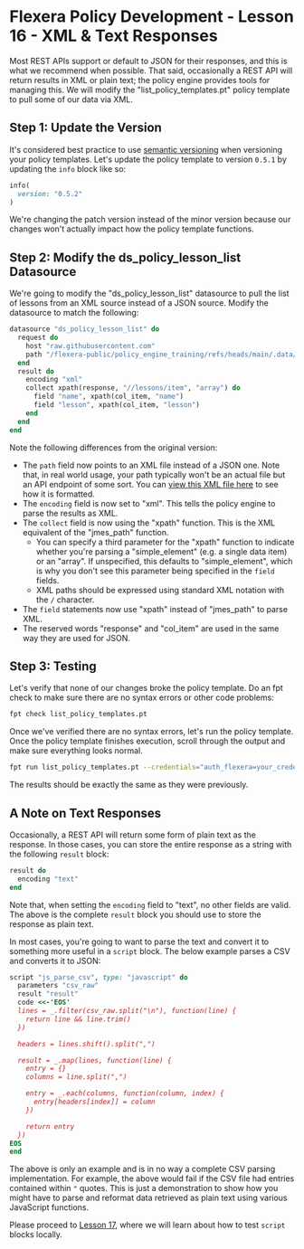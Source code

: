 # Flexera Policy Development - Lesson 16 - XML & Text Responses

Most REST APIs support or default to JSON for their responses, and this is what we recommend when possible. That said, occasionally a REST API will return results in XML or plain text; the policy engine provides tools for managing this. We will modify the "list_policy_templates.pt" policy template to pull some of our data via XML.

## Step 1: Update the Version

It's considered best practice to use [semantic versioning](https://github.com/flexera-public/policy_templates/blob/master/VERSIONING.md) when versioning your policy templates. Let's update the policy template to version `0.5.1` by updating the `info` block like so:

```ruby
info(
  version: "0.5.2"
)
```

We're changing the patch version instead of the minor version because our changes won't actually impact how the policy template functions.

## Step 2: Modify the ds_policy_lesson_list Datasource

We're going to modify the "ds_policy_lesson_list" datasource to pull the list of lessons from an XML source instead of a JSON source. Modify the datasource to match the following:

```ruby
datasource "ds_policy_lesson_list" do
  request do
    host "raw.githubusercontent.com"
    path "/flexera-public/policy_engine_training/refs/heads/main/.data/lessons/lessons.xml"
  end
  result do
    encoding "xml"
    collect xpath(response, "//lessons/item", "array") do
      field "name", xpath(col_item, "name")
      field "lesson", xpath(col_item, "lesson")
    end
  end
end
```

Note the following differences from the original version:

* The `path` field now points to an XML file instead of a JSON one. Note that, in real world usage, your path typically won't be an actual file but an API endpoint of some sort. You can [view this XML file here](https://github.com/flexera-public/policy_engine_training/blob/main/.data/lessons/lessons.xml) to see how it is formatted.
* The `encoding` field is now set to "xml". This tells the policy engine to parse the results as XML.
* The `collect` field is now using the "xpath" function. This is the XML equivalent of the "jmes_path" function.
  * You can specify a third parameter for the "xpath" function to indicate whether you're parsing a "simple_element" (e.g. a single data item) or an "array". If unspecified, this defaults to "simple_element", which is why you don't see this parameter being specified in the `field` fields.
  * XML paths should be expressed using standard XML notation with the `/` character.
* The `field` statements now use "xpath" instead of "jmes_path" to parse XML.
* The reserved words "response" and "col_item" are used in the same way they are used for JSON.

## Step 3: Testing

Let's verify that none of our changes broke the policy template. Do an fpt check to make sure there are no syntax errors or other code problems:

```bash
fpt check list_policy_templates.pt
```

Once we've verified there are no syntax errors, let's run the policy template. Once the policy template finishes execution, scroll through the output and make sure everything looks normal.

```bash
fpt run list_policy_templates.pt --credentials="auth_flexera=your_credential_identifier"
```

The results should be exactly the same as they were previously.

## A Note on Text Responses

Occasionally, a REST API will return some form of plain text as the response. In those cases, you can store the entire response as a string with the following `result` block:

```ruby
result do
  encoding "text"
end
```

Note that, when setting the `encoding` field to "text", no other fields are valid. The above is the complete `result` block you should use to store the response as plain text.

In most cases, you're going to want to parse the text and convert it to something more useful in a `script` block. The below example parses a CSV and converts it to JSON:

```ruby
script "js_parse_csv", type: "javascript" do
  parameters "csv_raw"
  result "result"
  code <<-'EOS'
  lines = _.filter(csv_raw.split("\n"), function(line) {
    return line && line.trim()
  })

  headers = lines.shift().split(",")

  result = _.map(lines, function(line) {
    entry = {}
    columns = line.split(",")

    entry = _.each(columns, function(column, index) {
      entry[headers[index]] = column
    })

    return entry
  })
EOS
end
```

The above is only an example and is in no way a complete CSV parsing implementation. For example, the above would fail if the CSV file had entries contained within `"` quotes. This is just a demonstration to show how you might have to parse and reformat data retrieved as plain text using various JavaScript functions.

Please proceed to [Lesson 17](https://github.com/flexera-public/policy_engine_training/blob/main/lessons/17_local_js/README.md), where we will learn about how to test `script` blocks locally.
